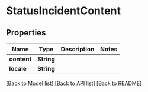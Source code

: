 # StatusIncidentContent

## Properties

Name | Type | Description | Notes
------------ | ------------- | ------------- | -------------
**content** | **String** |  | 
**locale** | **String** |  | 

[[Back to Model list]](../README.md#documentation-for-models) [[Back to API list]](../README.md#documentation-for-api-endpoints) [[Back to README]](../README.md)



